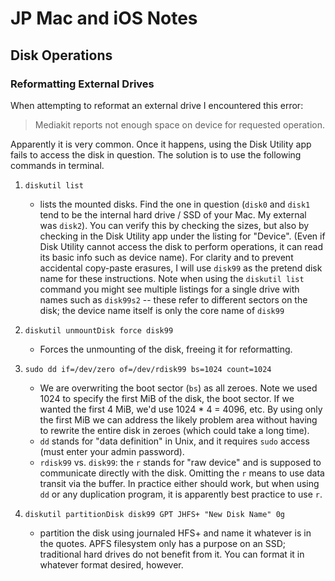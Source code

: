 # JP Mac and iOS Notes

## Disk Operations
### Reformatting External Drives
When attempting to reformat an external drive I encountered this error:
> Mediakit reports not enough space on device for requested operation.  

Apparently it is very common.  Once it happens, using the Disk Utility app fails to access the disk in question.  The solution is to use the following commands in terminal.

1. `diskutil list`
    + lists the mounted disks.  Find the one in question (`disk0` and `disk1` tend to be the internal hard drive / SSD of your Mac.  My external was `disk2`).  You can verify this by checking the sizes, but also by checking in the Disk Utility app under the listing for "Device".  (Even if Disk Utility cannot access the disk to perform operations, it can read its basic info such as device name).  For clarity and to prevent accidental copy-paste erasures, I will use `disk99` as the pretend disk name for these instructions.  Note when using the `diskutil list` command you might see multiple listings for a single drive with names such as `disk99s2` -- these refer to different sectors on the disk; the device name itself is only the core name of `disk99`  

2. `diskutil unmountDisk force disk99`  
    + Forces the unmounting of the disk, freeing it for reformatting.  

3. `sudo dd if=/dev/zero of=/dev/rdisk99 bs=1024 count=1024`  
    + We are overwriting the boot sector (`bs`) as all zeroes.  Note we used 1024 to specify the first MiB of the disk, the boot sector.  If we wanted the first 4 MiB, we'd use 1024 * 4 = 4096, etc.  By using only the first MiB we can address the likely problem area without having to rewrite the entire disk in zeroes (which could take a long time).
    + `dd` stands for "data definition" in Unix, and it requires `sudo` access (must enter your admin password).
    + `rdisk99` vs. `disk99`: the `r` stands for "raw device" and is supposed to communicate directly with the disk.  Omitting the `r` means to use data transit via the buffer.  In practice either should work, but when using `dd` or any duplication program, it is apparently best practice to use `r`.

4. `diskutil partitionDisk disk99 GPT JHFS+ "New Disk Name" 0g`
    + partition the disk using journaled HFS+ and name it whatever is in the quotes.  APFS filesystem only has a purpose on an SSD; traditional hard drives do not benefit from it.  You can format it in whatever format desired, however.
